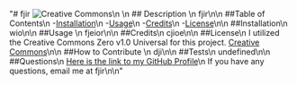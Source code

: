 "# fjir ![Creative Commons](https://img.shields.io/badge/Creative%20Commons-Creative%20Commons%20Zero%20v1.0%20Universal-blueviolet)\n  \n  ## Description \n  fjir\n\n  ##Table of Contents\n  -[Installation](#installation)\n  -[Usage](#usage)\n  -[Credits](#credits)\n  -[License](#license)\n\n  ##Installation\n  wio\n\n  ##Usage \n  fjeior\n\n  ##Credits\n  cjioe\n\n  ##License\n  I utilized the Creative Commons Zero v1.0 Universal for this project. [Creative Commons](https://creativecommons.org/publicdomain/zero/1.0/legalcode)\n\n  ##How to Contribute \n  dji\n\n  ##Tests\n  undefined\n\n  ##Questions\n  [Here is the link to my GitHub Profile](https://github.com/frie)\n  If you have any questions, email me at fjir\n\n"
